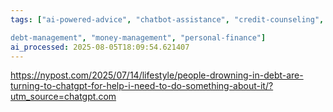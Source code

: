 ```yaml
---
tags: ["ai-powered-advice", "chatbot-assistance", "credit-counseling", "financial-literacy", "here are the extracted tags:

debt-management", "money-management", "personal-finance"]
ai_processed: 2025-08-05T18:09:54.621407
---
```

https://nypost.com/2025/07/14/lifestyle/people-drowning-in-debt-are-turning-to-chatgpt-for-help-i-need-to-do-something-about-it/?utm_source=chatgpt.com